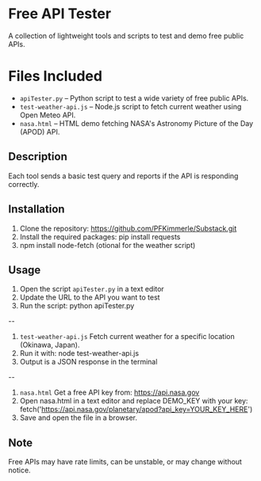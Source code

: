 # Free API Tester

A collection of lightweight tools and scripts to test and demo free public APIs. 

# Files Included

- `apiTester.py` – Python script to test a wide variety of free public APIs.
- `test-weather-api.js` – Node.js script to fetch current weather using Open Meteo API.
- `nasa.html` – HTML demo fetching NASA's Astronomy Picture of the Day (APOD) API.

## Description

Each tool sends a basic test query and reports if the API is responding correctly.

## Installation

1. Clone the repository: https://github.com/PFKimmerle/Substack.git
2. Install the required packages: pip install requests
3. npm install node-fetch (otional for the weather script)


## Usage

1. Open the script `apiTester.py` in a text editor
2. Update the URL to the API you want to test
3. Run the script: python apiTester.py

--

1. `test-weather-api.js` Fetch current weather for a specific location (Okinawa, Japan).
2. Run it with: node test-weather-api.js
3. Output is a JSON response in the terminal

--

1. `nasa.html` Get a free API key from: https://api.nasa.gov
2. Open nasa.html in a text editor and replace DEMO_KEY with your key:
fetch('https://api.nasa.gov/planetary/apod?api_key=YOUR_KEY_HERE')
3. Save and open the file in a browser.


## Note

Free APIs may have rate limits, can be unstable, or may change without notice.